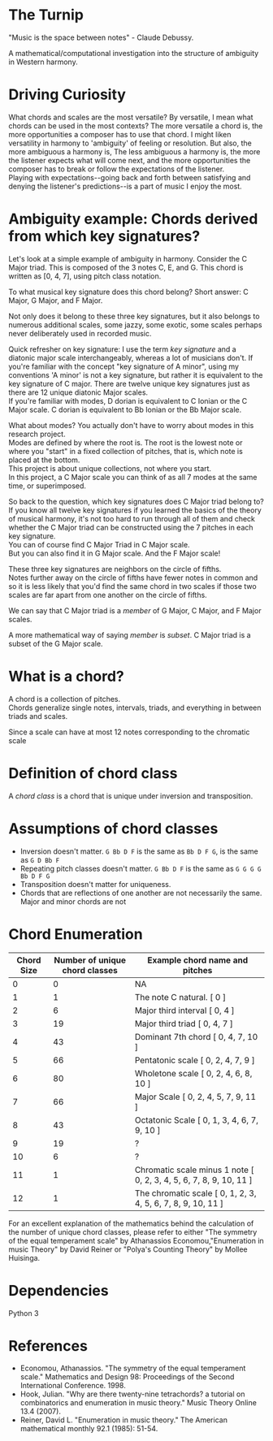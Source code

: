 # The Turnip

"Music is the space between notes" - Claude Debussy.

A mathematical/computational investigation into the structure of ambiguity in Western harmony.

# Driving Curiosity  

What chords and scales are the most versatile?   By versatile, I mean what chords can be used in the most contexts?
The more versatile a chord is, the more opportunities a composer has to use that chord.
I might liken versatility in harmony to 'ambiguity' of feeling or resolution.
But also, the more ambiguous a harmony is, 
The less ambiguous a harmony is, the more the listener expects what will come next, and the more opportunities the composer has to break or follow the expectations of the listener.  
Playing with expectations--going back and forth between satisfying and denying the listener's predictions--is a part of music I enjoy the most.

# Ambiguity example:  Chords derived from which key signatures? 

Let's look at a simple example of ambiguity in harmony.
Consider the C Major triad.  This is composed of the 3 notes C, E, and G.
This chord is written as [0, 4, 7], using pitch class notation.   

To what musical key signature does this chord belong?  Short answer:  C Major, G Major, and F Major.

Not only does it belong to these three key signatures, but it also belongs to numerous additional scales, some jazzy, some exotic, some scales perhaps never deliberately used in recorded music.

Quick refresher on key signature:  I use the term  *key signature* and a diatonic major scale interchangeably, whereas a lot of musicians don't. 
If you're familiar with the concept "key signature of A minor", using my conventions 'A minor' is not a key signature, but rather it is equivalent to the key signature of C major.
There are twelve unique key signatures just as there are 12 unique diatonic Major scales.  
If you're familiar with modes, D dorian is equivalent to C Ionian or the C Major scale.  C dorian is equivalent to Bb Ionian or the Bb Major scale.

What about modes?
You actually don't have to worry about modes in this research project.  
Modes are defined by where the root is.  The root is the lowest note or where you "start" in a fixed collection of pitches, that is, which note is placed at the bottom.  
This project is about unique collections, not where you start.  
In this project, a C Major scale you can think of as all 7 modes at the same time, or superimposed.


So back to the question, which key signatures does C Major triad belong to?
If you know all twelve key signatures if you learned the basics of the theory of musical harmony,
 it's not too hard to run through all of them and check whether the C Major triad can be constructed using the 7 pitches in each key signature.  
You can of course find C Major Triad in C Major scale.  
But you can also find it in G Major scale. And the F Major scale! 

These three key signatures are neighbors on the circle of fifths.  
Notes further away on the circle of fifths have fewer notes in common and so it is less likely that you'd find the same chord in two scales if those two scales are far apart from one another on the circle of fifths.

We can say that C Major triad is a *member* of G Major, C Major, and F Major scales.

A more mathematical way of saying *member* is *subset*.  C Major triad is a subset of the G Major scale.



# What is a chord?

A chord is a collection of pitches.  
Chords generalize single notes, intervals, triads, and everything in between triads and scales.

Since a scale can have at most 12 notes corresponding to the chromatic scale 

# Definition of chord class

A *chord class* is a chord that is unique under inversion and transposition.

# Assumptions of chord classes

* Inversion doesn't matter.  ```G Bb D F``` is the same  as ```Bb D F G```, is the same as ```G D Bb F```
* Repeating pitch classes doesn't matter.  ```G Bb D F``` is the same as ```G G G G Bb D F G```
* Transposition doesn't matter for uniqueness.
* Chords that are reflections of one another are not necessarily the same.  Major and minor chords are not 

# Chord Enumeration

Chord Size | Number of unique chord classes | Example chord name and pitches
---------- | ------------------------------ | ------------------------------
0          |                              0 | NA
1          |                              1 | The note C natural.  [ 0 ]
2          |                              6 | Major third interval [ 0, 4 ]
3          |                             19 | Major third triad    [ 0, 4, 7 ]
4          |                             43 | Dominant 7th chord   [ 0, 4, 7, 10 ]
5          |                             66 | Pentatonic scale     [ 0, 2, 4, 7, 9 ]
6          |                             80 | Wholetone scale      [ 0, 2, 4, 6, 8, 10 ]
7          |                             66 | Major Scale          [ 0, 2, 4, 5, 7, 9, 11 ]
8          |                             43 | Octatonic Scale      [ 0, 1, 3, 4, 6, 7, 9, 10 ]
9          |                             19 | ?
10         |                              6 | ?
11         |                              1 | Chromatic scale minus 1 note [ 0, 2, 3, 4, 5, 6, 7, 8, 9, 10, 11 ]
12         |                              1 | The chromatic scale [ 0, 1, 2, 3, 4, 5, 6, 7, 8, 9, 10, 11 ]

For an excellent explanation of the mathematics behind the calculation of the number of unique chord classes, please refer to either "The symmetry of the equal temperament scale" by Athanassios Economou,"Enumeration in music Theory" by David Reiner or "Polya's Counting Theory" by Mollee Huisinga.


# Dependencies

Python 3

# References

* Economou, Athanassios. "The symmetry of the equal temperament scale." Mathematics and Design 98: Proceedings of the Second International Conference. 1998.
* Hook, Julian. "Why are there twenty-nine tetrachords? a tutorial on combinatorics and enumeration in music theory." Music Theory Online 13.4 (2007).
* Reiner, David L. "Enumeration in music theory." The American mathematical monthly 92.1 (1985): 51-54.


